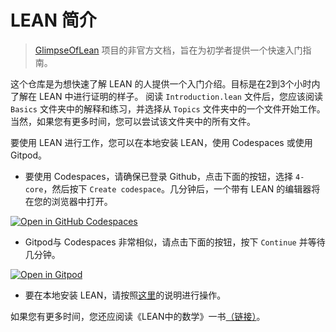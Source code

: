 # LEAN 简介

> [GlimpseOfLean](https://github.com/RexWzh/GlimpseOfLean) 项目的非官方文档，旨在为初学者提供一个快速入门指南。


这个仓库是为想快速了解 LEAN 的人提供一个入门介绍。目标是在2到3个小时内了解在 LEAN 中进行证明的样子。
阅读 `Introduction.lean` 文件后，您应该阅读 `Basics` 文件夹中的解释和练习，并选择从 `Topics` 文件夹中的一个文件开始工作。当然，如果您有更多时间，您可以尝试该文件夹中的所有文件。

要使用 LEAN 进行工作，您可以在本地安装 LEAN，使用 Codespaces 或使用 Gitpod。

* 要使用 Codespaces，请确保已登录 Github，点击下面的按钮，选择 `4-core`，然后按下 `Create codespace`。几分钟后，一个带有 LEAN 的编辑器将在您的浏览器中打开。

[![Open in GitHub Codespaces](https://github.com/codespaces/badge.svg)](https://codespaces.new/PatrickMassot/GlimpseOfLean)

* Gitpod与 Codespaces 非常相似，请点击下面的按钮，按下 `Continue` 并等待几分钟。

[![Open in Gitpod](https://gitpod.io/button/open-in-gitpod.svg)](https://gitpod.io/#https://github.com/PatrickMassot/GlimpseOfLean)

* 要在本地安装 LEAN，请按照[这里](https://leanprover-community.github.io/get_started.html)的说明进行操作。

如果您有更多时间，您还应阅读《LEAN中的数学》一书[（链接）](https://leanprover-community.github.io/mathematics_in_lean/)。
